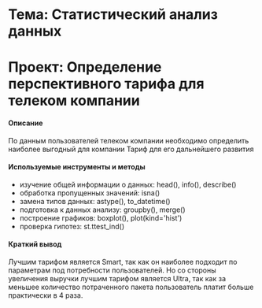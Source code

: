 # Тема: Статистический анализ данных
# Проект: Определение перспективного тарифа для телеком компании

#### Описание
По данным пользователей телеком компании необходимо определить наиболее выгодный для компании Тариф для его дальнейшего развития

#### Используемые инструменты и методы
* изучение общей информации о данных: head(), info(), describe()
* обработка пропущенных значений: isna()
* замена типов данных: astype(), to_datetime()
* подготовка к данных анализу: groupby(), merge()
* построение графиков: boxplot(), plot(kind='hist')
* проверка гипотез: st.ttest_ind()

#### Краткий вывод
Лучшим тарифом является Smart, так как он наиболее подходит по параметрам под потребности пользователей. Но со стороны увеличения выручки лучшим тарифом является Ultra, так как за меньшее количество потраченного пакета пользователь платит больше практически в 4 раза.